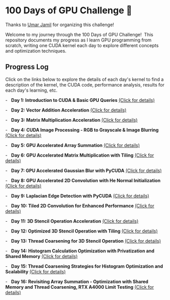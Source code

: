 # 100 Days of GPU Challenge 🚀

Thanks to [Umar Jamil](https://github.com/hkproj/100-days-of-gpu) for organizing this challenge!

Welcome to my journey through the 100 Days of GPU Challenge!  This repository documents my progress as I learn GPU programming from scratch, writing one CUDA kernel each day to explore different concepts and optimization techniques.

## Progress Log

Click on the links below to explore the details of each day's kernel to find a description of the kernel, the CUDA code, performance analysis, results for each day's learning, etc.

-   **Day 1: Introduction to CUDA & Basic GPU Queries** [(Click for details)](./day01)

-   **Day 2: Vector Addition Acceleration** [(Click for details)](./day02)

-   **Day 3: Matrix Multiplication Acceleration** [(Click for details)](./day03)

-   **Day 4: CUDA Image Processing - RGB to Grayscale & Image Blurring** [(Click for details)](./day04)

-   **Day 5: GPU Accelerated Array Summation** [(Click for details)](./day05)

-   **Day 6: GPU Accelerated Matrix Multiplication with Tiling** [(Click for details)](./day06)

-   **Day 7: GPU Accelerated Gaussian Blur with PyCUDA** [(Click for details)](./day07)

-   **Day 8: GPU Accelerated 2D Convolution with He Normal Initialization** [(Click for details)](./day08)

-   **Day 9: Laplacian Edge Detection with PyCUDA** [(Click for details)](./day09)

-   **Day 10: Tiled 2D Convolution for Enhanced Performance** [(Click for details)](./day10)

-   **Day 11: 3D Stencil Operation Acceleration** [(Click for details)](./day11)

-   **Day 12: Optimized 3D Stencil Operation with Tiling** [(Click for details)](./day12)

-   **Day 13: Thread Coarsening for 3D Stencil Operation** [(Click for details)](./day13)

-   **Day 14: Histogram Calculation Optimization with Privatization and Shared Memory** [(Click for details)](./day14)

-   **Day 15: Thread Coarsening Strategies for Histogram Optimization and Scalability** [(Click for details)](./day15)

-   **Day 16: Revisiting Array Summation - Optimization with Shared Memory and Thread Coarsening, RTX A4000 Limit Testing** [(Click for details)](./day16)
